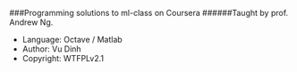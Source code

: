 ###Programming solutions to ml-class on Coursera
######Taught by prof. Andrew Ng.

- Language:     Octave / Matlab
- Author:       Vu Dinh
- Copyright:    WTFPLv2.1